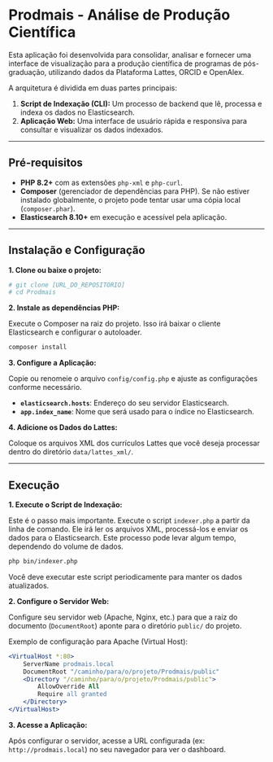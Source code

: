# Prodmais - Análise de Produção Científica

Esta aplicação foi desenvolvida para consolidar, analisar e fornecer uma interface de visualização para a produção científica de programas de pós-graduação, utilizando dados da Plataforma Lattes, ORCID e OpenAlex.

A arquitetura é dividida em duas partes principais:
1.  **Script de Indexação (CLI):** Um processo de backend que lê, processa e indexa os dados no Elasticsearch.
2.  **Aplicação Web:** Uma interface de usuário rápida e responsiva para consultar e visualizar os dados indexados.

---

## Pré-requisitos

- **PHP 8.2+** com as extensões `php-xml` e `php-curl`.
- **Composer** (gerenciador de dependências para PHP). Se não estiver instalado globalmente, o projeto pode tentar usar uma cópia local (`composer.phar`).
- **Elasticsearch 8.10+** em execução e acessível pela aplicação.

---

## Instalação e Configuração

**1. Clone ou baixe o projeto:**

```bash
# git clone [URL_DO_REPOSITORIO]
# cd Prodmais
```

**2. Instale as dependências PHP:**

Execute o Composer na raiz do projeto. Isso irá baixar o cliente Elasticsearch e configurar o autoloader.

```bash
composer install
```

**3. Configure a Aplicação:**

Copie ou renomeie o arquivo `config/config.php` e ajuste as configurações conforme necessário.

- **`elasticsearch.hosts`**: Endereço do seu servidor Elasticsearch.
- **`app.index_name`**: Nome que será usado para o índice no Elasticsearch.

**4. Adicione os Dados do Lattes:**

Coloque os arquivos XML dos currículos Lattes que você deseja processar dentro do diretório `data/lattes_xml/`.

---

## Execução

**1. Execute o Script de Indexação:**

Este é o passo mais importante. Execute o script `indexer.php` a partir da linha de comando. Ele irá ler os arquivos XML, processá-los e enviar os dados para o Elasticsearch. Este processo pode levar algum tempo, dependendo do volume de dados.

```bash
php bin/indexer.php
```

Você deve executar este script periodicamente para manter os dados atualizados.

**2. Configure o Servidor Web:**

Configure seu servidor web (Apache, Nginx, etc.) para que a raiz do documento (`DocumentRoot`) aponte para o diretório `public/` do projeto.

Exemplo de configuração para Apache (Virtual Host):

```apache
<VirtualHost *:80>
    ServerName prodmais.local
    DocumentRoot "/caminho/para/o/projeto/Prodmais/public"
    <Directory "/caminho/para/o/projeto/Prodmais/public">
        AllowOverride All
        Require all granted
    </Directory>
</VirtualHost>
```

**3. Acesse a Aplicação:**

Após configurar o servidor, acesse a URL configurada (ex: `http://prodmais.local`) no seu navegador para ver o dashboard.